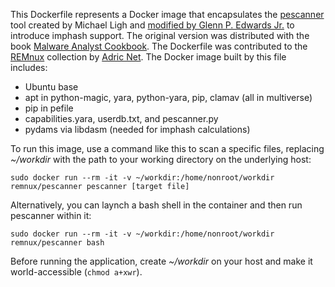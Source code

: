 This Dockerfile represents a Docker image that encapsulates the [pescanner](https://code.google.com/p/malwarecookbook/source/browse/trunk/3/8/pescanner.py) tool created by Michael Ligh and [modified by Glenn P. Edwards Jr.](https://github.com/hiddenillusion/AnalyzePE/blob/master/pescanner.py) to introduce imphash support. The original version was distributed with the book [Malware Analyst Cookbook](http://www.malwarecookbook.com/). The Dockerfile was contributed to the [REMnux](https://REMnux.org) collection by [Adric Net](http://adric.net/). The Docker image built by this file includes: 

 - Ubuntu base
 - apt in python-magic, yara, python-yara, pip, clamav (all in multiverse) 
 - pip in pefile 
 - capabilities.yara, userdb.txt, and pescanner.py
 - pydams via libdasm (needed for imphash calculations) 
 
To run this image, use a command like this to scan a specific files, replacing *~/workdir* with the path to your working directory on the underlying host:

```
sudo docker run --rm -it -v ~/workdir:/home/nonroot/workdir remnux/pescanner pescanner [target file]
```

Alternatively, you can laynch a bash shell in the container and then run pescanner within it:

```
sudo docker run --rm -it -v ~/workdir:/home/nonroot/workdir remnux/pescanner bash
```

Before running the application, create *~/workdir* on your host and make it world-accessible (`chmod a+xwr`).
